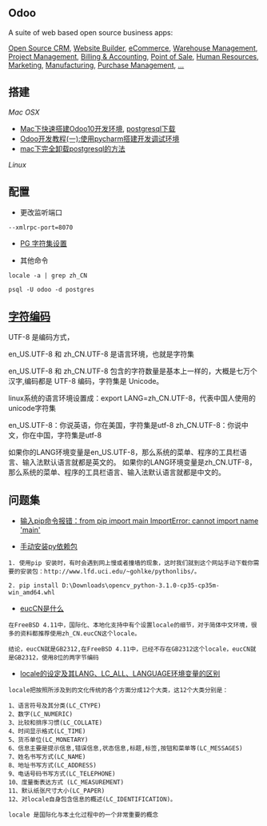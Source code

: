 Odoo
----

A suite of web based open source business apps:

<a href="https://www.odoo.com/page/crm">Open Source CRM</a>,
<a href="https://www.odoo.com/page/website-builder">Website Builder</a>,
<a href="https://www.odoo.com/page/e-commerce">eCommerce</a>,
<a href="https://www.odoo.com/page/warehouse">Warehouse Management</a>,
<a href="https://www.odoo.com/page/project-management">Project Management</a>,
<a href="https://www.odoo.com/page/accounting">Billing &amp; Accounting</a>,
<a href="https://www.odoo.com/page/point-of-sale">Point of Sale</a>,
<a href="https://www.odoo.com/page/employees">Human Resources</a>,
<a href="https://www.odoo.com/page/lead-automation">Marketing</a>,
<a href="https://www.odoo.com/page/manufacturing">Manufacturing</a>,
<a href="https://www.odoo.com/page/purchase">Purchase Management</a>,
<a href="https://www.odoo.com/#apps">...</a>


搭建
----

*Mac OSX*

* [Mac下快速搭建Odoo10开发环境](http://www.mamicode.com/info-detail-2178388.html), [postgresql下载](https://www.postgresql.org/download/macosx/)
* [Odoo开发教程(一):使用pycharm搭建开发调试环境](https://blog.csdn.net/feigamesnb/article/details/50392082)
* [mac下完全卸载postgresql的方法](https://blog.csdn.net/stk_tianwen/article/details/17757393)


*Linux*

配置
----

* 更改监听端口

```
--xmlrpc-port=8070
```

* [PG 字符集设置](https://blog.csdn.net/sardden/article/details/43732307)

* 其他命令

```
locale -a | grep zh_CN

psql -U odoo -d postgres
```

[字符编码](https://blog.csdn.net/huoyunshen88/article/details/41113633)
-------

UTF-8 是编码方式，

en_US.UTF-8 和 zh_CN.UTF-8 是语言环境，也就是字符集

en_US.UTF-8 和 zh_CN.UTF-8 包含的字符数量是基本上一样的，大概是七万个汉字,编码都是 UTF-8 编码，字符集是 Unicode。


linux系统的语言环境设置成：export LANG=zh_CN.UTF-8，代表中国人使用的unicode字符集


en_US.UTF-8：你说英语，你在美国，字符集是utf-8
zh_CN.UTF-8：你说中文，你在中国，字符集是utf-8

如果你的LANG环境变量是en_US.UTF-8，那么系统的菜单、程序的工具栏语言、输入法默认语言就都是英文的。
如果你的LANG环境变量是zh_CN.UTF-8，那么系统的菜单、程序的工具栏语言、输入法默认语言就都是中文的。

问题集
-----

* [输入pip命令报错：from pip import main ImportError: cannot import name 'main'](https://blog.csdn.net/qq_38522539/article/details/80678412)

* [手动安装py依赖包]()

```
1. 使用pip 安装时，有时会遇到网上慢或者撞墙的现象，这时我们就到这个网站手动下载你需要的安装包：http://www.lfd.uci.edu/~gohlke/pythonlibs/。

2. pip install D:\Downloads\opencv_python-3.1.0-cp35-cp35m-win_amd64.whl

```

* [eucCN是什么](https://blog.csdn.net/qq_27361945/article/details/80780215)

```
在FreeBSD 4.11中，国际化、本地化支持中有个设置locale的细节，对于简体中文环境，很多的资料都推荐使用zh_CN.eucCN这个locale。
```

```
结论，eucCN就是GB2312,在FreeBSD 4.11中，已经不存在GB2312这个locale，eucCN就是GB2312，使用8位的两字节编码
```

* [locale的设定及其LANG、LC_ALL、LANGUAGE环境变量的区别](https://www.cnblogs.com/dolphi/p/3622420.html)

```
locale把按照所涉及到的文化传统的各个方面分成12个大类，这12个大类分别是： 

1、语言符号及其分类(LC_CTYPE) 
2、数字(LC_NUMERIC) 
3、比较和排序习惯(LC_COLLATE) 
4、时间显示格式(LC_TIME) 
5、货币单位(LC_MONETARY) 
6、信息主要是提示信息,错误信息,状态信息,标题,标签,按钮和菜单等(LC_MESSAGES) 
7、姓名书写方式(LC_NAME) 
8、地址书写方式(LC_ADDRESS) 
9、电话号码书写方式(LC_TELEPHONE) 
10、度量衡表达方式 (LC_MEASUREMENT) 
11、默认纸张尺寸大小(LC_PAPER) 
12、对locale自身包含信息的概述(LC_IDENTIFICATION)。
```

```
locale 是国际化与本土化过程中的一个非常重要的概念
```

